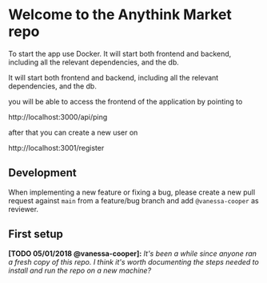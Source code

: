 # Welcome to the Anythink Market repo

To start the app use Docker. It will start both frontend and backend, including all the relevant dependencies, and the db.



It will start both frontend and backend, including all the relevant dependencies, and the db.

you will be able to access the frontend of the application by pointing to 

http://localhost:3000/api/ping

after that you can create a new user on 

http://localhost:3001/register

## Development

When implementing a new feature or fixing a bug, please create a new pull request against `main` from a feature/bug branch and add `@vanessa-cooper` as reviewer.

## First setup

**[TODO 05/01/2018 @vanessa-cooper]:** _It's been a while since anyone ran a fresh copy of this repo. I think it's worth documenting the steps needed to install and run the repo on a new machine?_
